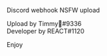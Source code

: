 Discord webhook NSFW upload

Upload by Timmy᲼#9336                                      
Developer by REACT#1120

Enjoy
